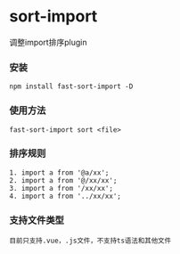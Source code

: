 # sort-import
调整import排序plugin
### 安装
```
npm install fast-sort-import -D
```
### 使用方法
```
fast-sort-import sort <file>
```
### 排序规则
```
1. import a from '@a/xx';
2. import a from '@/xx/xx';
3. import a from '/xx/xx';
4. import a from '../xx/xx';
```
### 支持文件类型
```
目前只支持.vue，.js文件，不支持ts语法和其他文件
```

